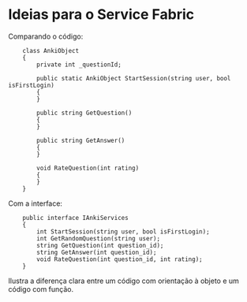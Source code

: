 
# Ideias para o Service Fabric

Comparando o código:

```
    class AnkiObject
    {
        private int _questionId;

        public static AnkiObject StartSession(string user, bool isFirstLogin)
        {      
        }

        public string GetQuestion()
        {
        }
        
        public string GetAnswer()
        {
        }

        void RateQuestion(int rating)
        {
        }
    }
```

Com a interface:

```
    public interface IAnkiServices 
    {
        int StartSession(string user, bool isFirstLogin);
        int GetRandomQuestion(string user);
        string GetQuestion(int question_id);
        string GetAnswer(int question_id);
        void RateQuestion(int question_id, int rating);
    }
```

Ilustra a diferença clara entre um código com orientação à objeto e um 
código com função.
